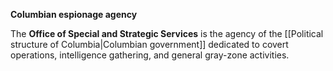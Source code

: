 **Columbian espionage agency**

The **Office of Special and Strategic Services** is the agency of the [[Political structure of Columbia|Columbian government]] dedicated to covert operations, intelligence gathering, and general gray-zone activities.